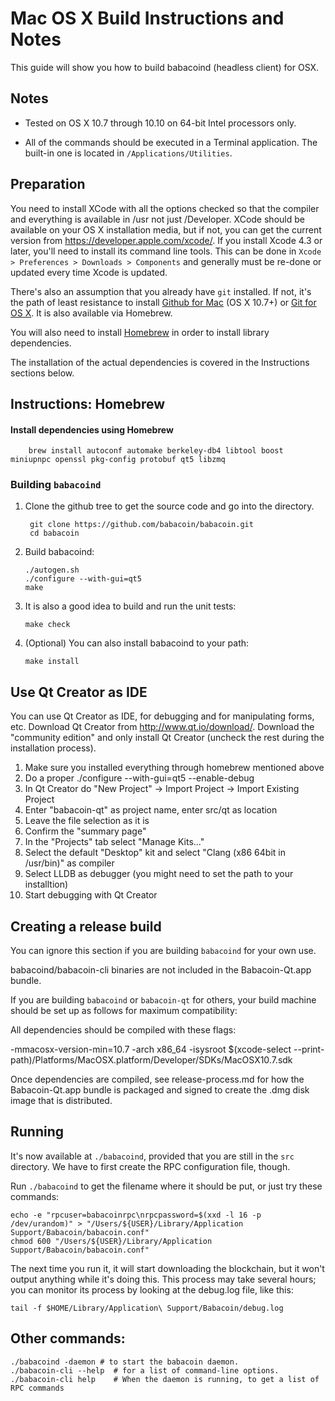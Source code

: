 Mac OS X Build Instructions and Notes
====================================
This guide will show you how to build babacoind (headless client) for OSX.

Notes
-----

* Tested on OS X 10.7 through 10.10 on 64-bit Intel processors only.

* All of the commands should be executed in a Terminal application. The
built-in one is located in `/Applications/Utilities`.

Preparation
-----------

You need to install XCode with all the options checked so that the compiler
and everything is available in /usr not just /Developer. XCode should be
available on your OS X installation media, but if not, you can get the
current version from https://developer.apple.com/xcode/. If you install
Xcode 4.3 or later, you'll need to install its command line tools. This can
be done in `Xcode > Preferences > Downloads > Components` and generally must
be re-done or updated every time Xcode is updated.

There's also an assumption that you already have `git` installed. If
not, it's the path of least resistance to install [Github for Mac](https://mac.github.com/)
(OS X 10.7+) or
[Git for OS X](https://code.google.com/p/git-osx-installer/). It is also
available via Homebrew.

You will also need to install [Homebrew](http://brew.sh) in order to install library
dependencies.

The installation of the actual dependencies is covered in the Instructions
sections below.

Instructions: Homebrew
----------------------

#### Install dependencies using Homebrew

        brew install autoconf automake berkeley-db4 libtool boost miniupnpc openssl pkg-config protobuf qt5 libzmq

### Building `babacoind`

1. Clone the github tree to get the source code and go into the directory.

        git clone https://github.com/babacoin/babacoin.git
        cd babacoin

2.  Build babacoind:

        ./autogen.sh
        ./configure --with-gui=qt5
        make

3.  It is also a good idea to build and run the unit tests:

        make check

4.  (Optional) You can also install babacoind to your path:

        make install

Use Qt Creator as IDE
------------------------
You can use Qt Creator as IDE, for debugging and for manipulating forms, etc.
Download Qt Creator from http://www.qt.io/download/. Download the "community edition" and only install Qt Creator (uncheck the rest during the installation process).

1. Make sure you installed everything through homebrew mentioned above
2. Do a proper ./configure --with-gui=qt5 --enable-debug
3. In Qt Creator do "New Project" -> Import Project -> Import Existing Project
4. Enter "babacoin-qt" as project name, enter src/qt as location
5. Leave the file selection as it is
6. Confirm the "summary page"
7. In the "Projects" tab select "Manage Kits..."
8. Select the default "Desktop" kit and select "Clang (x86 64bit in /usr/bin)" as compiler
9. Select LLDB as debugger (you might need to set the path to your installtion)
10. Start debugging with Qt Creator

Creating a release build
------------------------
You can ignore this section if you are building `babacoind` for your own use.

babacoind/babacoin-cli binaries are not included in the Babacoin-Qt.app bundle.

If you are building `babacoind` or `babacoin-qt` for others, your build machine should be set up
as follows for maximum compatibility:

All dependencies should be compiled with these flags:

 -mmacosx-version-min=10.7
 -arch x86_64
 -isysroot $(xcode-select --print-path)/Platforms/MacOSX.platform/Developer/SDKs/MacOSX10.7.sdk

Once dependencies are compiled, see release-process.md for how the Babacoin-Qt.app
bundle is packaged and signed to create the .dmg disk image that is distributed.

Running
-------

It's now available at `./babacoind`, provided that you are still in the `src`
directory. We have to first create the RPC configuration file, though.

Run `./babacoind` to get the filename where it should be put, or just try these
commands:

    echo -e "rpcuser=babacoinrpc\nrpcpassword=$(xxd -l 16 -p /dev/urandom)" > "/Users/${USER}/Library/Application Support/Babacoin/babacoin.conf"
    chmod 600 "/Users/${USER}/Library/Application Support/Babacoin/babacoin.conf"

The next time you run it, it will start downloading the blockchain, but it won't
output anything while it's doing this. This process may take several hours;
you can monitor its process by looking at the debug.log file, like this:

    tail -f $HOME/Library/Application\ Support/Babacoin/debug.log

Other commands:
-------

    ./babacoind -daemon # to start the babacoin daemon.
    ./babacoin-cli --help  # for a list of command-line options.
    ./babacoin-cli help    # When the daemon is running, to get a list of RPC commands
